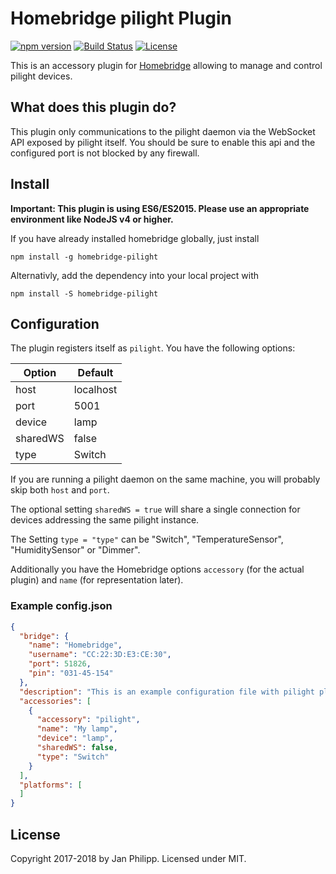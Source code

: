 # Homebridge pilight Plugin

[![npm version](https://img.shields.io/npm/v/homebridge-pilight.svg)](https://www.npmjs.com/package/homebridge-pilight) [![Build Status](https://travis-ci.org/knalli/homebridge-pilight.svg)](https://travis-ci.org/knalli/homebridge-pilight) [![License](http://img.shields.io/:license-mit-blue.svg)](http://doge.mit-license.org) 

This is an accessory plugin for [Homebridge](https://github.com/nfarina/homebridge) allowing to manage and control
pilight devices.

## What does this plugin do?
This plugin only communications to the pilight daemon via the WebSocket API exposed by pilight itself. You should be sure
to enable this api and the configured port is not blocked by any firewall.


## Install
**Important: This plugin is using ES6/ES2015. Please use an appropriate environment like NodeJS v4 or higher.**

If you have already installed homebridge globally, just install

```npm install -g homebridge-pilight```

Alternativly, add the dependency into your local project with

```npm install -S homebridge-pilight```

## Configuration
The plugin registers itself as `pilight`. You have the following options:

| Option   | Default   |
| -------- | --------- |
| host     | localhost |
| port     | 5001      |
| device   | lamp      |
| sharedWS | false     |
| type     | Switch     |

If you are running a pilight daemon on the same machine, you will probably skip both `host` and `port`.

The optional setting `sharedWS = true` will share a single connection for devices addressing the same pilight instance.

The Setting `type = "type"` can be "Switch", "TemperatureSensor", "HumiditySensor" or "Dimmer".

Additionally you have the Homebridge options `accessory` (for the actual plugin) and `name` (for representation later).

### Example config.json
```json
{
  "bridge": {
    "name": "Homebridge",
    "username": "CC:22:3D:E3:CE:30",
    "port": 51826,
    "pin": "031-45-154"
  },
  "description": "This is an example configuration file with pilight plugin.",
  "accessories": [
    {
      "accessory": "pilight",
      "name": "My lamp",
      "device": "lamp",
      "sharedWS": false,
      "type": "Switch"
    }
  ],
  "platforms": [
  ]
}
```

## License
Copyright 2017-2018 by Jan Philipp. Licensed under MIT.
